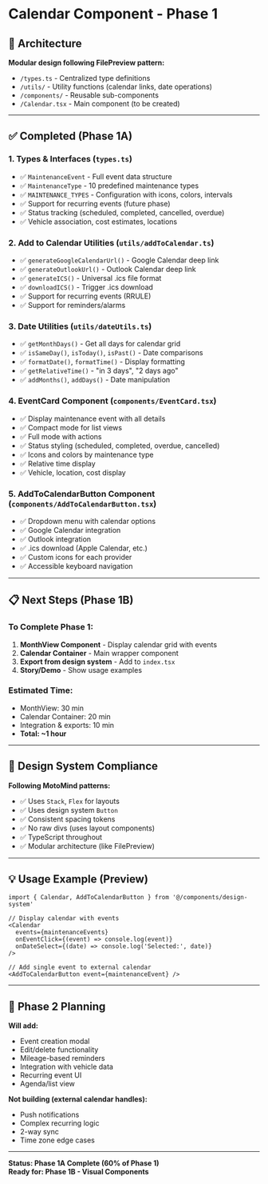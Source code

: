 # Calendar Component - Phase 1

## 🎯 Architecture

**Modular design following FilePreview pattern:**
- `/types.ts` - Centralized type definitions
- `/utils/` - Utility functions (calendar links, date operations)
- `/components/` - Reusable sub-components
- `/Calendar.tsx` - Main component (to be created)

---

## ✅ Completed (Phase 1A)

### **1. Types & Interfaces** (`types.ts`)
- ✅ `MaintenanceEvent` - Full event data structure
- ✅ `MaintenanceType` - 10 predefined maintenance types
- ✅ `MAINTENANCE_TYPES` - Configuration with icons, colors, intervals
- ✅ Support for recurring events (future phase)
- ✅ Status tracking (scheduled, completed, cancelled, overdue)
- ✅ Vehicle association, cost estimates, locations

### **2. Add to Calendar Utilities** (`utils/addToCalendar.ts`)
- ✅ `generateGoogleCalendarUrl()` - Google Calendar deep link
- ✅ `generateOutlookUrl()` - Outlook Calendar deep link
- ✅ `generateICS()` - Universal .ics file format
- ✅ `downloadICS()` - Trigger .ics download
- ✅ Support for recurring events (RRULE)
- ✅ Support for reminders/alarms

### **3. Date Utilities** (`utils/dateUtils.ts`)
- ✅ `getMonthDays()` - Get all days for calendar grid
- ✅ `isSameDay()`, `isToday()`, `isPast()` - Date comparisons
- ✅ `formatDate()`, `formatTime()` - Display formatting
- ✅ `getRelativeTime()` - "in 3 days", "2 days ago"
- ✅ `addMonths()`, `addDays()` - Date manipulation

### **4. EventCard Component** (`components/EventCard.tsx`)
- ✅ Display maintenance event with all details
- ✅ Compact mode for list views
- ✅ Full mode with actions
- ✅ Status styling (scheduled, completed, overdue, cancelled)
- ✅ Icons and colors by maintenance type
- ✅ Relative time display
- ✅ Vehicle, location, cost display

### **5. AddToCalendarButton Component** (`components/AddToCalendarButton.tsx`)
- ✅ Dropdown menu with calendar options
- ✅ Google Calendar integration
- ✅ Outlook integration
- ✅ .ics download (Apple Calendar, etc.)
- ✅ Custom icons for each provider
- ✅ Accessible keyboard navigation

---

## 📋 Next Steps (Phase 1B)

### **To Complete Phase 1:**
1. **MonthView Component** - Display calendar grid with events
2. **Calendar Container** - Main wrapper component
3. **Export from design system** - Add to `index.tsx`
4. **Story/Demo** - Show usage examples

### **Estimated Time:**
- MonthView: 30 min
- Calendar Container: 20 min
- Integration & exports: 10 min
- **Total: ~1 hour**

---

## 🎨 Design System Compliance

**Following MotoMind patterns:**
- ✅ Uses `Stack`, `Flex` for layouts
- ✅ Uses design system `Button`
- ✅ Consistent spacing tokens
- ✅ No raw divs (uses layout components)
- ✅ TypeScript throughout
- ✅ Modular architecture (like FilePreview)

---

## 💡 Usage Example (Preview)

```tsx
import { Calendar, AddToCalendarButton } from '@/components/design-system'

// Display calendar with events
<Calendar
  events={maintenanceEvents}
  onEventClick={(event) => console.log(event)}
  onDateSelect={(date) => console.log('Selected:', date)}
/>

// Add single event to external calendar
<AddToCalendarButton event={maintenanceEvent} />
```

---

## 🚀 Phase 2 Planning

**Will add:**
- Event creation modal
- Edit/delete functionality
- Mileage-based reminders
- Integration with vehicle data
- Recurring event UI
- Agenda/list view

**Not building (external calendar handles):**
- Push notifications
- Complex recurring logic
- 2-way sync
- Time zone edge cases

---

**Status: Phase 1A Complete (60% of Phase 1)**  
**Ready for: Phase 1B - Visual Components**
